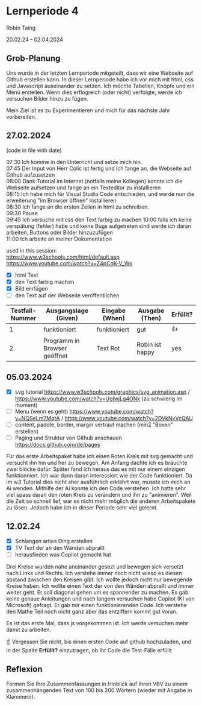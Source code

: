 # Lernperiode 4

Robin Taing

20.02.24 - 02.04.2024

## Grob-Planung
Uns wurde in der letzten Lernperiode mitgeteilt, dass wir eine Webseite auf Github erstellen kann. In dieser Lernperiode habe ich vor mich mit html, css und Javascript auseinander zu setzen. Ich möchte Tabellen, Knöpfe und ein Menü erstellen. Wenn dies erflogreich (oder nicht) verfolgte, werde ich versuchen Bilder hinzu zu fügen.

Mein Ziel ist es zu Experimentieren und mich für das nächste Jahr vorbereiten.

## 27.02.2024

(code in file with date)

07:30 Ich komme in den Unterricht und setze mich hin.   
07:45 Der Input von Herr Colic ist fertig und ich fange an, die Webseite auf Github aufzusetzen  
08:00 Dank Tutorial im Internet (notfalls meine Kollegen) konnte ich die Webseite aufsetzen und fange an ein Texteditor zu installieren  
08:15 Ich habe mich für Visual Studio Code entschieden, und werde nun die erweiterung "im Browser öffnen" installieren  
08:30 Ich fange an die ersten Zeilen in html zu schreiben.  
09:30 Pause  
09:45 Ich versuche mit css den Text farbig zu machen
10:00 falls ich keine verspätung (fehler) habe und keine Bugs aufgetreten sind werde ich daran arbeiten, Buttons oder Bilder hinzuzufügen  
11:00 Ich arbeite an meiner Dokumentation  

used in this session:  
https://www.w3schools.com/html/default.asp  
https://www.youtube.com/watch?v=Z4pCqK-V_Wo

- [x] html Text
- [x] den Text farbig machen
- [x] Bild einfügen
- [ ] den Text auf der Webseite veröffentlichen

| Testfall-Nummer | Ausgangslage (Given) | Eingabe (When) | Ausgabe (Then) | Erfüllt? |
| --------------- | -------------------- | -------------- | -------------- | -------- |
| 1               |  funktioniert        |   funktioniert |     gut        |  👍      |
| 2               | Programm in Browser geöffnet          | Text Rot       |Robin ist happy             |    yes      |

## 05.03.2024

- [x] svg tutorial https://www.w3schools.com/graphics/svg_animation.asp / https://www.youtube.com/watch?v=UgIwjLg4ONk (zu schwierig im moment)
- [ ] Menu (wenn es geht) https://www.youtube.com/watch?v=NQSeLm7MqtA / https://www.youtube.com/watch?v=2DVkNvVcQAU
- [ ] content, paddle, border, margin vertraut machen (min2 "Boxen" erstellen)
- [ ] Paging und Struktur von Github anschauen https://docs.github.com/de/pages

Für das erste Arbeitspaket habe ich einen Roten Kreis mit svg gemacht und versucht ihn hin und her zu bewegen. Am Anfang dachte ich es bräuchte zwei <animate/> blöcke dafür. Später fand ich heraus das es mit nur einem einzigen funktionniert.
Ich war dann daran interessiert wie der Code funktioniert. Da im w3 Tutorial dies nicht sher ausführlich erklährt war, musste ich mich an Ai wenden. Mithilfe der Ai konnte ich den Code verstehen. Ich hatte sehr viel spass daran den roten Kreis zu verändern und ihn zu "animieren". Weil die Zeit so schnell lief, war es nicht mehr möglich die anderen Arbeitspakete zu lösen. Jedoch habe ich in dieser Periode sehr viel gelernt.

## 12.02.24

- [x] Schlangen arties Ding erstellen
- [x] TV Text der an den Wänden abprallt
- [ ] herausfinden was Copilot gemacht hat

Drei Kreise wurden nahe aneinander gesezt und bewegen sich versetzt nach Links und Rechts. Ich verstehe immer noch nicht wieso es diesen abstand zwischen den Kreisen gibt. Ich wollte jedoch nicht nur bewegende Kreise haben. Ich wollte einen Text der von den Wänden abprallt und immer weiter geht. Er soll diagonal gehen um es spannender zu machen. Es gab keine genaue Anleitungen und nach langem versuchen habe Copilot (KI von Microsoft) gefragt. Er gab mir einen funktionierenden Code. Ich verstehe den Mathe Teil noch nicht ganz aber das entziffern kommt gut voran. 

Es ist das erste Mal, dass js vorgekommen ist. Ich werde versuchen mehr damit zu arbeiten.

☝️ Vergessen Sie nicht, bis einen ersten Code auf github hochzuladen, und in der Spalte **Erfüllt?** einzutragen, ob Ihr Code die Test-Fälle erfüllt

## Reflexion

Formen Sie Ihre Zusammenfassungen in Hinblick auf Ihren VBV zu einem zusammenhängenden Text von 100 bis 200 Wörtern (wieder mit Angabe in Klammern).
